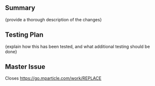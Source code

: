 ## Summary
{provide a thorough description of the changes}

## Testing Plan
{explain how this has been tested, and what additional testing should be done}

## Master Issue
Closes https://go.mparticle.com/work/REPLACE